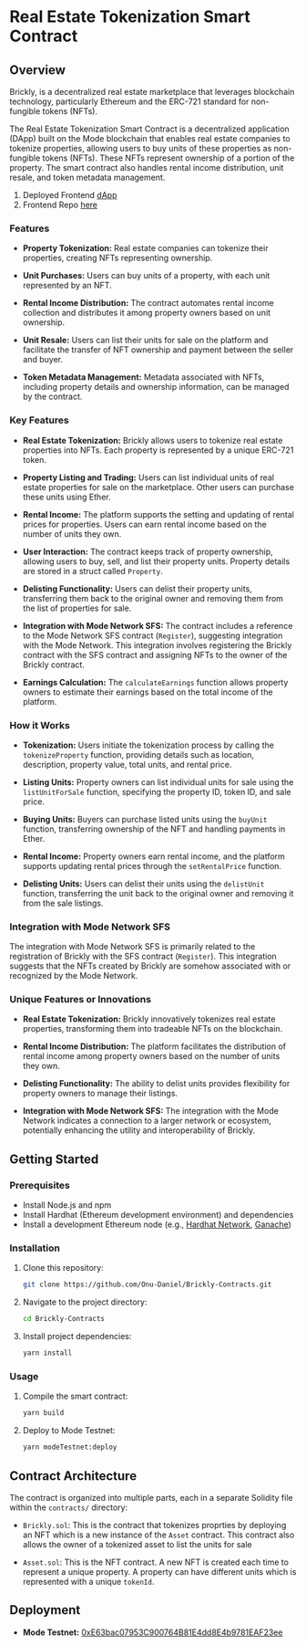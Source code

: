 # Real Estate Tokenization Smart Contract

## Overview

Brickly, is a decentralized real estate marketplace that leverages blockchain technology, particularly Ethereum and the ERC-721 standard for non-fungible tokens (NFTs).

The Real Estate Tokenization Smart Contract is a decentralized application (DApp) built on the Mode blockchain that enables real estate companies to tokenize properties, allowing users to buy units of these properties as non-fungible tokens (NFTs). These NFTs represent ownership of a portion of the property. The smart contract also handles rental income distribution, unit resale, and token metadata management.

1. Deployed Frontend [dApp](https://brickly-wheat.vercel.app/)
2. Frontend Repo [here](https://github.com/Onu-Daniel/brickly.git)

### Features

- **Property Tokenization:** Real estate companies can tokenize their properties, creating NFTs representing ownership.

- **Unit Purchases:** Users can buy units of a property, with each unit represented by an NFT.

- **Rental Income Distribution:** The contract automates rental income collection and distributes it among property owners based on unit ownership.

- **Unit Resale:** Users can list their units for sale on the platform and facilitate the transfer of NFT ownership and payment between the seller and buyer.

- **Token Metadata Management:** Metadata associated with NFTs, including property details and ownership information, can be managed by the contract.

### Key Features

- **Real Estate Tokenization:** Brickly allows users to tokenize real estate properties into NFTs. Each property is represented by a unique ERC-721 token.

- **Property Listing and Trading:** Users can list individual units of real estate properties for sale on the marketplace. Other users can purchase these units using Ether.

- **Rental Income:** The platform supports the setting and updating of rental prices for properties. Users can earn rental income based on the number of units they own.

- **User Interaction:** The contract keeps track of property ownership, allowing users to buy, sell, and list their property units. Property details are stored in a struct called `Property`.

- **Delisting Functionality:** Users can delist their property units, transferring them back to the original owner and removing them from the list of properties for sale.

- **Integration with Mode Network SFS:** The contract includes a reference to the Mode Network SFS contract (`Register`), suggesting integration with the Mode Network. This integration involves registering the Brickly contract with the SFS contract and assigning NFTs to the owner of the Brickly contract.

- **Earnings Calculation:** The `calculateEarnings` function allows property owners to estimate their earnings based on the total income of the platform.

### How it Works

- **Tokenization:** Users initiate the tokenization process by calling the `tokenizeProperty` function, providing details such as location, description, property value, total units, and rental price.

- **Listing Units:** Property owners can list individual units for sale using the `listUnitForSale` function, specifying the property ID, token ID, and sale price.

- **Buying Units:** Buyers can purchase listed units using the `buyUnit` function, transferring ownership of the NFT and handling payments in Ether.

- **Rental Income:** Property owners earn rental income, and the platform supports updating rental prices through the `setRentalPrice` function.

- **Delisting Units:** Users can delist their units using the `delistUnit` function, transferring the unit back to the original owner and removing it from the sale listings.

### Integration with Mode Network SFS

The integration with Mode Network SFS is primarily related to the registration of Brickly with the SFS contract (`Register`). This integration suggests that the NFTs created by Brickly are somehow associated with or recognized by the Mode Network.

### Unique Features or Innovations

- **Real Estate Tokenization:** Brickly innovatively tokenizes real estate properties, transforming them into tradeable NFTs on the blockchain.

- **Rental Income Distribution:** The platform facilitates the distribution of rental income among property owners based on the number of units they own.

- **Delisting Functionality:** The ability to delist units provides flexibility for property owners to manage their listings.

- **Integration with Mode Network SFS:** The integration with the Mode Network indicates a connection to a larger network or ecosystem, potentially enhancing the utility and interoperability of Brickly.

## Getting Started

### Prerequisites

- Install Node.js and npm
- Install Hardhat (Ethereum development environment) and dependencies
- Install a development Ethereum node (e.g., [Hardhat Network](https://hardhat.org/hardhat-network/), [Ganache](https://www.trufflesuite.com/ganache))

### Installation

1. Clone this repository:

   ```bash
   git clone https://github.com/Onu-Daniel/Brickly-Contracts.git
   ```

2. Navigate to the project directory:

   ```bash
   cd Brickly-Contracts
   ```

3. Install project dependencies:

   ```bash
   yarn install
   ```

### Usage

1. Compile the smart contract:

   ```bash
   yarn build
   ```

2. Deploy to Mode Testnet:

   ```bash
   yarn modeTestnet:deploy
   ```

## Contract Architecture

The contract is organized into multiple parts, each in a separate Solidity file within the `contracts/` directory:

- `Brickly.sol`:
This is the contract that tokenizes proprties by deploying an NFT which is a new instance of the `Asset` contract.
This contract also allows the owner of a tokenized asset to list the units for sale

- `Asset.sol`:
This is the NFT contract. A new NFT is created each time to represent a unique property.
A property can have different units which is represented with a unique `tokenId`.

## Deployment

- **Mode Testnet:** [0xE63bac07953C900764B81E4dd8E4b9781EAF23ee](https://sepolia.explorer.mode.network/address/0xE63bac07953C900764B81E4dd8E4b9781EAF23ee)